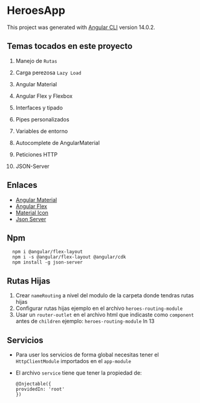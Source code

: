 # HeroesApp

This project was generated with [Angular CLI](https://github.com/angular/angular-cli) version 14.0.2.

## Temas tocados en este proyecto

1. Manejo de `Rutas`

2. Carga perezosa `Lazy Load`

3. Angular Material

4. Angular Flex y Flexbox

5. Interfaces y tipado

6. Pipes personalizados

7. Variables de entorno

8. Autocomplete de AngularMaterial

9. Peticiones HTTP

10. JSON-Server

## Enlaces

- [Angular Material](https://material.angular.io/)
- [Angular Flex](https://www.npmjs.com/package/@angular/flex-layout)
- [Material Icon](https://fonts.google.com/icons?selected=Material+Icons:bookmark)
- [Json Server](https://www.npmjs.com/package/json-server)

## Npm

      npm i @angular/flex-layout
      npm i -s @angular/flex-layout @angular/cdk
      npm install -g json-server

## Rutas Hijas

1. Crear `nameRouting` a nivel del modulo de la carpeta donde tendras rutas hijas
2. Configurar rutas hijas ejemplo en el archivo `heroes-routing-module`
3. Usar un `router-outlet` en el archivo html que indicaste como `component` antes de `children` ejemplo: `heroes-routing-module` ln 13

## Servicios

- Para user los servicios de forma global necesitas tener el `HttpClientModule` importados en el `app-module`
- El archivo `service` tiene que tener la propiedad de:
  
      @Injectable({
      providedIn: 'root'
      })
  
